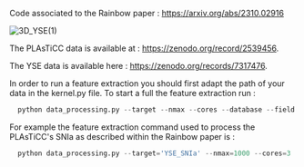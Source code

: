 Code associated to the Rainbow paper : https://arxiv.org/abs/2310.02916

![3D_YSE(1)](https://github.com/erusseil/Rainbow/assets/79919110/b6fdb9a4-3089-4982-8c8d-e8ce5a2601d8)

The PLAsTiCC data is available at : https://zenodo.org/record/2539456.

The YSE data is available here : https://zenodo.org/records/7317476.

In order to run a feature extraction you should first adapt the path of your data in the kernel.py file.
To start a full the feature extraction run :

```python
  python data_processing.py --target --nmax --cores --database --field --band_wavelength
```
For example the feature extraction command used to process the PLAsTiCC's SNIa as described within the Rainbow paper is :

```python
  python data_processing.py --target='YSE_SNIa' --nmax=1000 --cores=3  --database='YSE' --field='wfd' --band_wavelength='integrate' 
```

